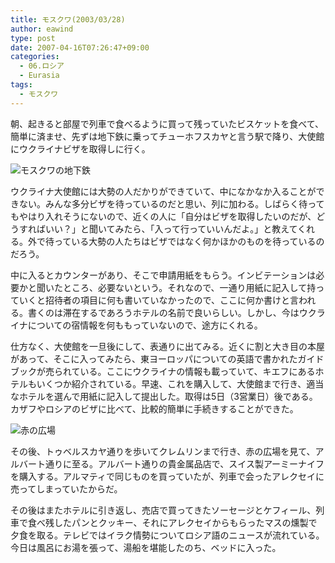 ```yaml
---
title: モスクワ(2003/03/28)
author: eawind
type: post
date: 2007-04-16T07:26:47+09:00
categories:
  - 06.ロシア
  - Eurasia
tags:
  - モスクワ
---
```

朝、起きると部屋で列車で食べるように買って残っていたビスケットを食べて、簡単に済ませ、先ずは地下鉄に乗ってチューホフスカヤと言う駅で降り、大使館にウクライナビザを取得しに行く。

![モスクワの地下鉄](/img/wp/2007/04/200303291419241.jpg)

ウクライナ大使館には大勢の人だかりができていて、中になかなか入ることができない。みんな多分ビザを待っているのだと思い、列に加わる。しばらく待ってもやはり入れそうにないので、近くの人に「自分はビザを取得したいのだが、どうすればいい？」と聞いてみたら、「入って行っていいんだよ。」と教えてくれる。外で待っている大勢の人たちはビザではなく何かほかのものを待っているのだろう。

中に入るとカウンターがあり、そこで申請用紙をもらう。インビテーションは必要かと聞いたところ、必要ないという。それなので、一通り用紙に記入して持っていくと招待者の項目に何も書いていなかったので、ここに何か書けと言われる。書くのは滞在するであろうホテルの名前で良いらしい。しかし、今はウクライナについての宿情報を何ももっていないので、途方にくれる。

仕方なく、大使館を一旦後にして、表通りに出てみる。近くに割と大き目の本屋があって、そこに入ってみたら、東ヨーロッパについての英語で書かれたガイドブックが売られている。ここにウクライナの情報も載っていて、キエフにあるホテルもいくつか紹介されている。早速、これを購入して、大使館まで行き、適当なホテルを選んで用紙に記入して提出した。取得は5日（3営業日）後である。カザフやロシアのビザに比べて、比較的簡単に手続きすることができた。

![赤の広場](/img/wp/2007/04/200303281505381.jpg)

その後、トゥベルスカヤ通りを歩いてクレムリンまで行き、赤の広場を見て、アルバート通りに至る。アルバート通りの貴金属品店で、スイス製アーミーナイフを購入する。アルマティで同じものを買っていたが、列車で会ったアレクセイに売ってしまっていたからだ。

その後はまたホテルに引き返し、売店で買ってきたソーセージとケフィール、列車で食べ残したパンとクッキー、それにアレクセイからもらったマスの燻製で夕食を取る。テレビではイラク情勢についてロシア語のニュースが流れている。今日は風呂にお湯を張って、湯船を堪能したのち、ベッドに入った。
